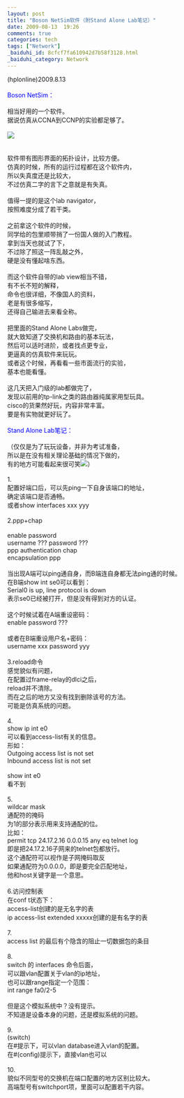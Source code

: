 ```yaml
---
layout: post
title: "Boson NetSim软件（附Stand Alone Lab笔记）"
date: 2009-08-13  19:26
comments: true
categories: tech
tags: ["Network"]
_baiduhi_id: 8cfcf7fa610942d7b58f3128.html
_baiduhi_category: Network
---
```


(hplonline)2009.8.13<br/><br/><font color="#0000ff">Boson NetSim：</font><br/><br/>
相当好用的一个软件。<br/>
据说仿真从CCNA到CCNP的实验都足够了。<br/><br/><span><img class="blogimg" border="0" small="0" src="http://hiphotos.baidu.com/hplonline/pic/item/28eb2b3f38fe96c556e72360.jpg"/></span><br/><br/><br/>
软件带有图形界面的拓扑设计，比较方便。<br/>
仿真的时候，所有的运行过程都在这个软件内，<br/>
所以失真度还是比较大，<br/>
不过仿真二字的言下之意就是有失真。<br/><br/>
值得一提的是这个lab navigator，<br/>
按照难度分成了若干类。<br/><br/>
之前拿这个软件的时候，<br/>
同学给的包里顺带捎了一份国人做的入门教程。<br/>
拿到当天也就试了下，<br/>
不过除了照这一阵乱敲之外，<br/>
硬是没有懂起啥东西。<br/><br/>
而这个软件自带的lab view相当不错，<br/>
有不长不短的解释，<br/>
命令也很详细，不像国人的资料，<br/>
老是有很多缩写，<br/>
还得自己输进去来看全称。<br/><br/>
把里面的Stand Alone Labs做完，<br/>
就大致知道了交换机和路由的基本玩法，<br/>
然后可以适时进阶，或者找点更专业，<br/>
更逼真的仿真软件来玩玩。<br/>
或者这个时候，再看看一些市面流行的实验，<br/>
基本也能看懂。<br/><br/>
这几天把入门级的lab都做完了，<br/>
发现以前用的tp-link之类的路由器纯属家用型玩具。<br/>
cisco的货果然好玩，内容非常丰富。<br/>
要是有实物就更好玩了。<br/><br/><font color="#0000ff">Stand Alone Lab笔记：</font><br/><br/>
（仅仅是为了玩玩设备，并非为考试准备，<br/>
所以是在没有相关理论基础的情况下做的，<br/>
有的地方可能看起来很可笑<img src="http://img.baidu.com/hi/jx/j_0015.gif"/>）<br/><br/>
1.<br/>
配置好端口后，可以先ping一下自身该端口的地址，<br/>
确定该端口是否通畅。<br/>
或者show interfaces xxx yyy<br/><br/>
2.ppp+chap<br/><br/>
enable password<br/>
username ??? password ???<br/>
ppp authentication chap<br/>
encapsulation ppp<br/><br/>
当出现A端可以ping通自身，而B端连自身都无法ping通的时候。<br/>
在B端show int se0可以看到：<br/>
Serial0 is up, line protocol is down<br/>
表示se0已经被打开，但是没有得到对方的认证。<br/><br/>
这个时候试着在A端重设密码：<br/>
enable password ???<br/><br/>
或者在B端重设用户名+密码：<br/>
username xxx password yyy <br/><br/>
3.reload命令<br/>
感觉貌似有问题，<br/>
在配置过frame-relay的dlci之后，<br/>
reload并不清除。<br/>
而在之后的地方又没有找到删除该号的方法。<br/>
可能是仿真系统的问题。<br/><br/>
4.<br/>
show ip int e0<br/>
可以看到access-list有关的信息。<br/>
形如：<br/>
Outgoing access list is not set<br/>
Inbound  access list is not set<br/><br/>
show int e0<br/>
看不到<br/><br/>
5.<br/>
wildcar mask<br/>
通配符的掩码<br/>
为1的部分表示用来支持通配的位。<br/>
比如：<br/>
permit tcp 24.17.2.16 0.0.0.15 any eq telnet log<br/>
即是把24.17.2.16子网来的telnet包都放行。<br/>
这个通配符可以视作是子网掩码取反<br/>
如果通配符为0.0.0.0，即是要完全匹配地址，<br/>
他和host关键字是一个意思。<br/><br/>
6.访问控制表<br/>
在conf t状态下：<br/>
access-list创建的是无名字的表<br/>
ip access-list extended xxxxx创建的是有名字的表<br/><br/>
7.<br/>
access list 的最后有个隐含的阻止一切数据包的条目<br/><br/>
8.<br/>
switch 的 interfaces 命令后面，<br/>
可以跟vlan配置关于vlan的ip地址，<br/>
也可以跟range指定一个范围：<br/>
int range fa0/2-5<br/><br/>
但是这个模拟系统中？没有提示。<br/>
不知道是设备本身的问题，还是模拟系统的问题。<br/><br/>
9.<br/>
(switch)<br/>
在#提示下，可以vlan database进入vlan的配置。<br/>
在#(config)提示下，直接vlan也可以<br/><br/>
10.<br/>
貌似不同型号的交换机在端口配置的地方区别比较大。<br/>
高端型号有switchport项，里面可以配置若干内容。<br/><br/>
